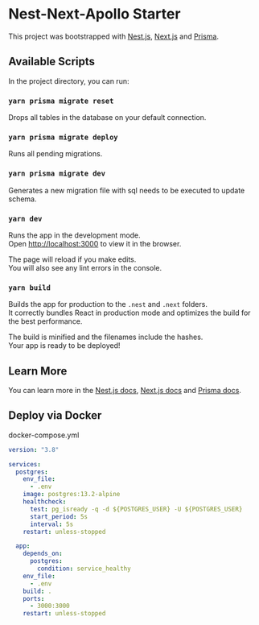 # Nest-Next-Apollo Starter

This project was bootstrapped with [Nest.js](https://github.com/nestjs/nest), [Next.js](https://github.com/vercel/next.js)
and [Prisma](https://github.com/prisma/prisma).

## Available Scripts

In the project directory, you can run:

### `yarn prisma migrate reset`

Drops all tables in the database on your default connection.

### `yarn prisma migrate deploy`

Runs all pending migrations.

### `yarn prisma migrate dev`

Generates a new migration file with sql needs to be executed to update schema.

### `yarn dev`

Runs the app in the development mode.\
Open [http://localhost:3000](http://localhost:3000) to view it in the browser.

The page will reload if you make edits.\
You will also see any lint errors in the console.

### `yarn build`

Builds the app for production to the `.nest` and `.next` folders.\
It correctly bundles React in production mode and optimizes the build for the best performance.

The build is minified and the filenames include the hashes.\
Your app is ready to be deployed!

## Learn More

You can learn more in the [Nest.js docs](https://docs.nestjs.com/), [Next.js docs](https://nextjs.org/docs/getting-started)
and [Prisma docs](https://www.prisma.io/docs/).

## Deploy via Docker

docker-compose.yml

```yaml
version: "3.8"

services:
  postgres:
    env_file:
      - .env
    image: postgres:13.2-alpine
    healthcheck:
      test: pg_isready -q -d ${POSTGRES_USER} -U ${POSTGRES_USER}
      start_period: 5s
      interval: 5s
    restart: unless-stopped

  app:
    depends_on:
      postgres:
        condition: service_healthy
    env_file:
      - .env
    build: .
    ports:
      - 3000:3000
    restart: unless-stopped
```

